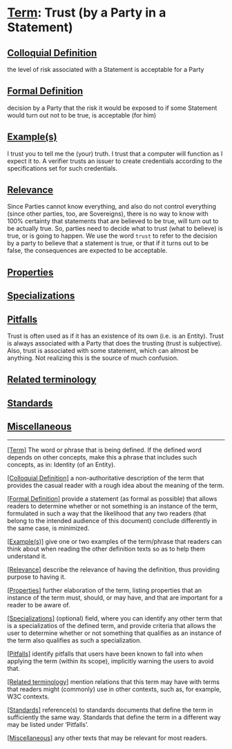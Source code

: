 # [Term](#_Term): Trust (by a Party in a Statement)


##  [Colloquial Definition](#ColloquialDefinition) 

 the level of risk associated with a Statement is acceptable for a Party 

##  [Formal Definition](#FormalDefinition) 

 decision by a Party that the risk it would be exposed to if some Statement would turn out not to be true, is acceptable (for him) 

##  [Example(s)](#Examples) 

 I trust you to tell me the (your) truth. I trust that a computer will function as I expect it to. A verifier trusts an issuer to create credentials according to the specifications set for such credentials. 

##  [Relevance](#Relevance) 

 Since Parties cannot know everything, and also do not control everything (since other parties, too, are Sovereigns), there is no way to know with 100% certainty that statements that are believed to be true, will turn out to be actually true. So, parties need to decide what to trust (what to believe) is true, or is going to happen. We use the word `trust` to refer to the decision by a party to believe that a statement is true, or that if it turns out to be false, the consequences are expected to be acceptable. 

##  [Properties](#Properties) 

 

##  [Specializations](#Specializations) 

 

##  [Pitfalls](#Pitfalls) 

 Trust is often used as if it has an existence of its own (i.e. is an Entity). Trust is always associated with a Party that does the trusting (trust is subjective). Also, trust is associated with some statement, which can almost be anything. Not realizing this is the source of much confusion. 

##  [Related terminology](#Related) 

 

##  [Standards](#Standards) 

 

##  [Miscellaneous](#Miscellaneous) 

 


------

[[Term]](#Term) The word or phrase that is being defined. If the defined word depends on other concepts, make this a phrase that includes such concepts, as in: Identity (of an Entity).

[[Colloquial Definition]](#ColloquialDefinition) a non-authoritative description of the term that provides the casual reader with a rough idea about the meaning of the term.

[[Formal Definition]](#FormalDefinition) provide a statement (as formal as possible) that allows readers to determine whether or not something is an instance of the term, formulated in such a way that the likelihood that any two readers (that belong to the intended audience of this document) conclude differently in the same case, is minimized.

[[Example(s)]](#Examples) give one or two examples of the term/phrase that readers can think about when reading the other definition texts so as to help them understand it.

[[Relevance]](#Relevance) describe the relevance of having the definition, thus providing purpose to having it.

[[Properties]](#Properties) further elaboration of the term, listing properties that an instance of the term must, should, or may have, and that are important for a reader to be aware of.

[[Specializations]](#Specializations) (optional) field, where you can identify any other term that is a specializatios of the defined term, and provide criteria that allows the user to determine whether or not something that qualifies as an instance of the term also qualifies as such a specialization.

[[Pitfalls]](#Pitfalls) identify pitfalls that users have been known to fall into when applying the term (within its scope), implicitly warning the users to avoid that.

[[Related terminology]](#Related) mention relations that this term may have with terms that readers might (commonly) use in other contexts, such as, for example, W3C contexts.

[[Standards]](#Standards) reference(s) to standards documents that define the term in sufficiently the same way. Standards that define the term in a different way may be listed under ‘Pitfalls’.

[[Miscellaneous]](#Miscellaneous1) any other texts that may be relevant for most readers.
